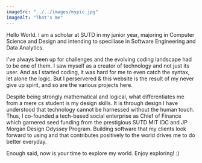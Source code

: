 ```yaml
---
imageSrc: "../../images/mypic.jpg"
imageAlt: "That's me"
---
```


Hello World. I am a scholar at SUTD in my junior year, majoring in Computer Science and Design and intending to speciliase in Software Engineering and Data Analytics. 

I've always been up for challenges and the evolving coding landscape had to be one of them. I saw myself as a creator of technology and not just its user. And as I started coding, it was hard for me to even catch the syntax, let alone the logic. But I perservered & this website is the result of my never give up spirit, and so are the various projects here. 

Despite being strongly mathematical and logical, what differentiates me from a mere cs student is my design skills. It is through design I have understood that technology cannot be harnessed without the human touch. Thus, I co-founded a tech-based social enterprise as Chief of Finance which garnered seed funding from the prestigious SUTD MIT IDC and JP Morgan Design Odyssey Program. Building software that my clients look forward to using and that contributes positively to the world drives me to do better everyday.


Enough said, now is your time to explore my world. Enjoy exploring! :)




